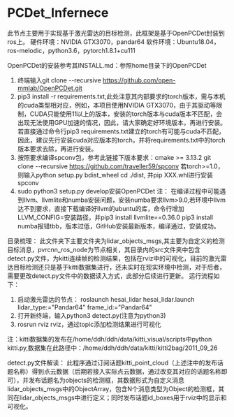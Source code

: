 # PCDet_Infernece
此节点主要用于实现基于激光雷达的目标检测，此框架是基于OpenPCDet封装到ros上。
硬件环境：NVIDIA GTX3070，pandar64 
软件环境：Ubuntu18.04，ros-melodic，python3.6，pytorch1.8.1+cu111

OpenPCDet的安装参考其INSTALL.md：参照home目录下的OpenPCDet
1.  终端输入git clone --recursive https://github.com/open-mmlab/OpenPCDet.git
2.  pip3 install -r requirements.txt,此处注意其内部要求的torch版本，需与本机的cuda类型相对应，例如，本项目使用NVIDIA GTX3070，由于其驱动等限制，CUDA只能使用11以上的版本，安装的torch版本与cuda版本不匹配，会出现无法使用GPU加速的情况，因此，请大家确定好环境版本，再进行安装。若直接通过命令行pip3 requirements.txt建立的torch有可能与cuda不匹配，因此，建议先行安装cuda对应版本的torch，并将requirements.txt中的torch版本要求去除，再进行安装。
3.  按照要求编译spconv包，参考此链接下版本要求：cmake >= 3.13.2
git clone --recursive https://github.com/traveller59/spconv
若torch>=1.0，则输入python setup.py bdist_wheel
cd ./dist, 并pip XXX.whl进行安装spconv
4. sudo python3 setup.py develop安装OpenPCDet
注： 在编译过程中可能遇到llvm、llvmlite和numba安装问题，安装numba要求llvm>9.0,若环境中llvm达不到要求，直接下载编译好llvm的ubuntu的库，命令行增加LLVM_CONFIG=安装路径，并pip3 install llvmlite==0.36.0
pip3 install numba报错tbb，版本过低，GitHub安装最新版本，编译通过，安装成功。

目录梳理：
	此文件夹下主要文件夹为lidar_objects_msgs,其主要为自定义的检测目标消息，pvrcnn_ros_node为节点相关，其目录内的src文件夹中包含detect.py文件，为kitti连续帧的检测结果，包括在rviz中的可视化，目前的激光雷达目标检测还只是基于kitti数据集进行，还未实时在现实环境中检测，对于后者，需要更改detect.py文件中的数据读入方式，此部分后续进行更新。
运行流程如下：
1.  启动激光雷达的节点：
	roslaunch hesai_lidar hesai_lidar.launch lidar_type:="Pandar64" frame_id:="Pandar64"
2.  打开新终端，输入python3 detect.py(注意为python3)
3.  rosrun rviz rviz，通过topic添加检测结果进行可视化

注：kitti数据集的发布在/home/ddh/ddh/data/kitti_visual/scripts中python kitti.py,数据集在此路径中：/home/ddh/ddh/data/kitti/kitti2bag/2011_09_26

detect.py文件解读：
此程序通过订阅话题kitti_point_cloud（上述注中的发布话题名称）得到点云数据（后期若接入实际点云数据，通过改变其对应的话题名称即可），并发布话题名为objects的检测框，其数据形式为自定义消息lidar_objects_msgs中的ObjectArray，包含N个消息类型为Object的检测框，其同在lidar_objects_msgs中进行定义；同时发布话题id_boxes用于rviz中的显示和可视化。


